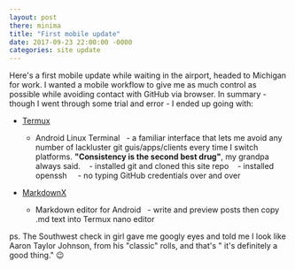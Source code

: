 ```yaml
--- 
layout: post 
there: minima
title: "First mobile update" 
date: 2017-09-23 22:00:00 -0000 
categories: site update 
---
```

 

Here's a first mobile update while waiting in the airport, headed to Michigan for work. I wanted a mobile workflow to give me as much control as possible while avoiding contact with GitHub via browser. In summary - though I went through some trial and error - I ended up going with:

- [Termux](https://play.google.com/store/apps/details?id=com.termux)
   - Android Linux Terminal
    - a familiar interface that lets me avoid any number of lackluster git guis/apps/clients every time I switch platforms. **"Consistency is the second best drug"**, my grandpa always said.
    - installed git and cloned this site repo
    - installed openssh
     - no typing GitHub credentials over and over

- [MarkdownX](https://play.google.com/store/apps/details?id=com.ryeeeeee.markdownx)
   - Markdown editor for Android 
    - write and preview posts then copy .md text into Termux nano editor 

ps. The Southwest check in girl gave me googly eyes and told me I look like Aaron Taylor Johnson, from his "classic" rolls, and that's " it's definitely a good thing." 😉
